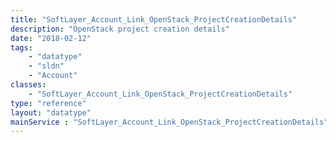 ```yaml
---
title: "SoftLayer_Account_Link_OpenStack_ProjectCreationDetails"
description: "OpenStack project creation details"
date: "2018-02-12"
tags:
    - "datatype"
    - "sldn"
    - "Account"
classes:
    - "SoftLayer_Account_Link_OpenStack_ProjectCreationDetails"
type: "reference"
layout: "datatype"
mainService : "SoftLayer_Account_Link_OpenStack_ProjectCreationDetails"
---
```

